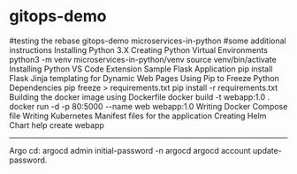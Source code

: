# gitops-demo
#testing the rebase
gitops-demo
microservices-in-python
#some additional instructions
Installing Python 3.X
Creating Python Virtual Environments python3 -m venv microservices-in-python/venv source venv/bin/activate
Installing Python VS Code Extension
Sample Flask Application pip install Flask
Jinja templating for Dynamic Web Pages
Using Pip to Freeze Python Dependencies pip freeze > requirements.txt pip install -r requirements.txt
Building the docker image using Dockerfile docker build -t webapp:1.0 . docker run -d -p 80:5000 --name web webapp:1.0
Writing Docker Compose file
Writing Kubernetes Manifest files for the application
Creating Helm Chart help create webapp



----
Argo cd:
argocd admin initial-password -n argocd
argocd account update-password.
